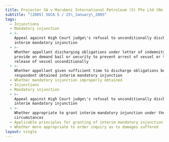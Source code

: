 ```yaml
---
title: Projector SA v Marubeni International Petroleum (S) Pte Ltd (No 3)
subtitle: "[2005] SGCA 5 / 25\_January\_2005"
tags:
  - Injunctions
  - Mandatory injunction
  - >-
    Appeal against High Court judge\'s refusal to unconditionally discharge
    interim mandatory injunction
  - >-
    Whether appellant discharging obligations under letter of indemnity to
    provide on demand bail or security to prevent arrest of vessel or to secure
    release of vessel unconditionally
  - >-
    Whether appellant given sufficient time to discharge obligations before
    respondent obtained interim mandatory injunction
  - Whether mandatory injunction improperly obtained
  - Injunctions
  - Mandatory injunction
  - >-
    Appeal against High Court judge\'s refusal to unconditionally discharge
    interim mandatory injunction
  - >-
    Whether appropriate to grant interim mandatory injunction under the
    circumstances
  - Applicable principles for granting of interim mandatory injunction
  - Whether more appropriate to order inquiry as to damages suffered
layout: single
---
```


